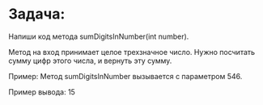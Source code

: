 # Задача:

Напиши код метода sumDigitsInNumber(int number). 

Метод на вход принимает целое трехзначное число. 
Нужно посчитать сумму цифр этого числа, и вернуть эту сумму.

Пример:
Метод sumDigitsInNumber вызывается с параметром 546.

Пример вывода:
15
